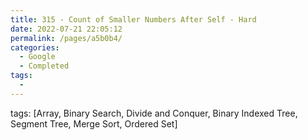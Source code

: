 ```yaml
---
title: 315 - Count of Smaller Numbers After Self - Hard
date: 2022-07-21 22:05:12
permalink: /pages/a5b0b4/
categories:
  - Google
  - Completed
tags:
  - 
---
```

tags: [Array, Binary Search, Divide and Conquer, Binary Indexed Tree, Segment Tree, Merge Sort, Ordered Set]